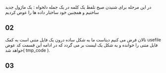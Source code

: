 در این مرحله برای شنیدن صیح تلفظ یک کلمه در یک جمله دلخواه :
    یک ماژول جدید ساختیم و همچنین خود ساختار داده ها را عوض کردیم
## 02
تالان فرض می کنیم دیتاست ما به شکل ساده درون یک فایل متنی است به کمک usefile فایل متنی را خوانده و به شکل یک لیست بر می گردد که در ادامه این قسمت کد عوض خواهد شد( tmp_code ).

## 03